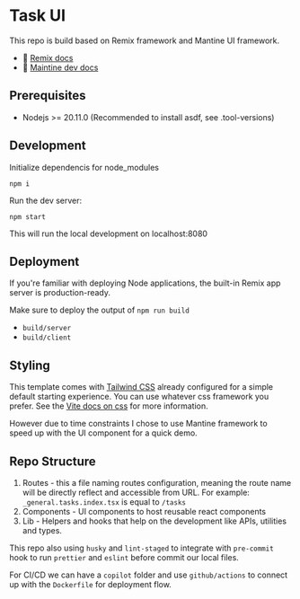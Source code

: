 # Task UI

This repo is build based on Remix framework and Mantine UI framework.

- 📖 [Remix docs](https://remix.run/docs)
- 📖 [Maintine dev docs](https://mantine.dev/getting-started/)

## Prerequisites

- Nodejs >= 20.11.0 (Recommended to install asdf, see .tool-versions)

## Development

Initialize dependencis for node_modules

```
npm i
```

Run the dev server:

```
npm start
```

This will run the local development on localhost:8080

## Deployment

If you're familiar with deploying Node applications, the built-in Remix app server is production-ready.

Make sure to deploy the output of `npm run build`

- `build/server`
- `build/client`

## Styling

This template comes with [Tailwind CSS](https://tailwindcss.com/) already configured for a simple default starting experience. You can use whatever css framework you prefer. See the [Vite docs on css](https://vitejs.dev/guide/features.html#css) for more information.

However due to time constraints I chose to use Mantine framework to speed up with the UI component for a quick demo.

## Repo Structure

1. Routes - this a file naming routes configuration, meaning the route name will be directly reflect and accessible from URL. For example: `_general.tasks.index.tsx` is equal to `/tasks`
2. Components - UI components to host reusable react components
3. Lib - Helpers and hooks that help on the development like APIs, utilities and types.

This repo also using `husky` and `lint-staged` to integrate with `pre-commit` hook to run `prettier` and `eslint` before commit our local files.

For CI/CD we can have a `copilot` folder and use `github/actions` to connect up with the `Dockerfile` for deployment flow.
